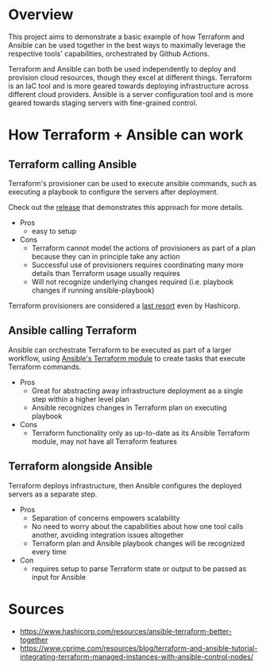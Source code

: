 # Overview
This project aims to demonstrate a basic example of how Terraform and Ansible can be used together in the best ways to maximally leverage the respective tools' capabilities, orchestrated by Github Actions.

Terraform and Ansible can both be used independently to deploy and provision cloud resources, though they excel at different things. Terraform is an IaC tool and is more geared towards deploying infrastructure across different cloud providers. Ansible is a server configuration tool and is more geared towards staging servers with fine-grained control.

# How Terraform + Ansible can work
## Terraform calling Ansible
Terraform's provisioner can be used to execute ansible commands, such as executing a playbook to configure the servers after deployment.

Check out the [release](https://github.com/jkingdon-ms/terraform-ansible/releases/tag/0.0.2) that demonstrates this approach for more details.

- Pros
    - easy to setup
- Cons
    - Terraform cannot model the actions of provisioners as part of a plan because they can in principle take any action
    - Successful use of provisioners requires coordinating many more details than Terraform usage usually requires
    - Will not recognize underlying changes required (i.e. playbook changes if running ansible-playbook)

Terraform provisioners are considered a [last resort](https://developer.hashicorp.com/terraform/language/resources/provisioners/syntax) even by Hashicorp.    
## Ansible calling Terraform
Ansible can orchestrate Terraform to be executed as part of a larger workflow, using [Ansible's Terraform module](https://docs.ansible.com/ansible/latest/collections/community/general/terraform_module.html) to create tasks that execute Terraform commands.
- Pros
    - Great for abstracting away infrastructure deployment as a single step within a higher level plan
    - Ansible recognizes changes in Terraform plan on executing playbook
- Cons
    - Terraform functionality only as up-to-date as its Ansible Terraform module, may not have all Terraform features
## Terraform alongside Ansible
Terraform deploys infrastructure, then Ansible configures the deployed servers as a separate step.

- Pros
    - Separation of concerns empowers scalability
    - No need to worry about the capabilities about how one tool calls another, avoiding integration issues altogether
    - Terraform plan and Ansible playbook changes will be recognized every time
- Con
    - requires setup to parse Terraform state or output to be passed as input for Ansible

# Sources
- https://www.hashicorp.com/resources/ansible-terraform-better-together
- https://www.cprime.com/resources/blog/terraform-and-ansible-tutorial-integrating-terraform-managed-instances-with-ansible-control-nodes/